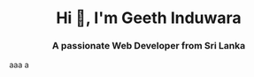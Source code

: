 <h1 align="center">Hi 👋, I'm Geeth Induwara</h1>
<h3 align="center">A passionate Web Developer from Sri Lanka</h3>



aaa
a
